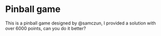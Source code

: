# Pinball game

This is a pinball game designed by @samczun, I provided a solution with over 6000 points, can you do it better?
